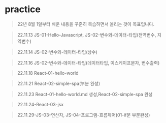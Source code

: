 # practice
>22년 8월 1일부터 배운 내용을 꾸준히 복습하면서 올리는 것이 목표입니다.

>22.11.13 JS-01-Hello-Javascript, JS-02-변수와-데이터-타입(전역변수, 지역변수)

>22.11.14 JS-02-변수와-데이터-타입(상수)

>22.11.16 JS-02-변수와-데이터-타입(데이터타입, 이스케이프문자, 변수출력)

>22.11.18 React-01-hello-world

>22.11.21 React-02-simple-spa(부분 완성)

>22.11.23 React-01-hello-world.md 생성,React-02-simple-spa 완성

>22.11.24-React-03-jsx

>22.11.29-JS-03-연산자, JS-04-프로그램-흐름제어(01-if문 부분완성)
